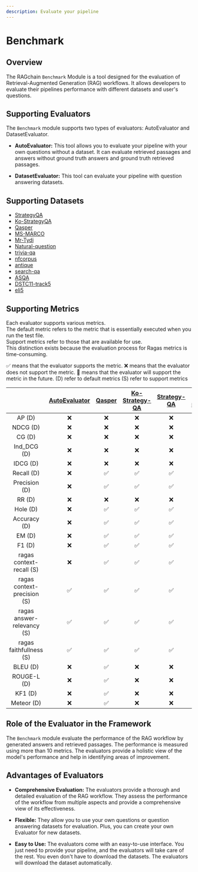 ```yaml
---
description: Evaluate your pipeline
---
```


# Benchmark

## Overview

The RAGchain `Benchmark` Module is a tool designed for the evaluation of Retrieval-Augmented Generation (RAG) workflows.
It allows developers to evaluate their pipelines performance with different datasets and user's questions.

## Supporting Evaluators

The `Benchmark` module supports two types of evaluators: AutoEvaluator and DatasetEvaluator.

- **AutoEvaluator:** This tool allows you to evaluate your pipeline with your own questions without a dataset. It can
  evaluate retrieved passages and answers without ground truth answers and ground truth retrieved passages.

- **DatasetEvaluator:** This tool can evaluate your pipeline with question answering datasets.
  

## Supporting Datasets
- [StrategyQA](https://allenai.org/data/strategyqa)
- [Ko-StrategyQA](https://huggingface.co/datasets/NomaDamas/Ko-StrategyQA)
- [Qasper](https://allenai.org/data/qasper)
- [MS-MARCO](./dataset-evaluator/ms-marco.md)
- [Mr-Tydi](./dataset-evaluator/mr-tydi.md)
- [Natural-question](./dataset-evaluator/natural-question.md)
- [trivia-qa](./dataset-evaluator/trivia-qa.md)
- [nfcorpus](./dataset-evaluator/nfcorpus.md)
- [antique](./dataset-evaluator/antique.md)
- [search-qa](./dataset-evaluator/search-qa.md)
- [ASQA](./dataset-evaluator/asqa.md)
- [DSTC11-track5](./dataset-evaluator/dstc11-track5.md)
- [eli5](./dataset-evaluator/eli5.md)

## Supporting Metrics

Each evaluator supports various metrics. <br>
The default metric refers to the metric that is essentially executed when you run the test file.<br>
Support metrics refer to those that are available for use.<br>
This distinction exists because the evaluation process for Ragas metrics is time-consuming.

✅ means that the evaluator supports the metric.
❌ means that the evaluator does not support the metric.
🚧 means that the evaluator will support the metric in the future.
(D) refer to default metrics
(S) refer to support metrics

|                              | [AutoEvaluator](./auto-evaluator.md) | [Qasper](./dataset-evaluator/qasper.md) | [Ko-Strategy-QA](./dataset-evaluator/ko-strategy-qa.md) | [Strategy-QA](./dataset-evaluator/strategy-qa.md) | [ms-marco](./dataset-evaluator/ms-marco.md) | [mr-tydi](./dataset-evaluator/mr-tydi.md) | [natural-question](./dataset-evaluator/natural-question.md) | [trivia-qa](./dataset-evaluator/trivia-qa.md) | [nfcorpus](./dataset-evaluator/nfcorpus.md) | [antique](./dataset-evaluator/antique.md) | [search-qa](./dataset-evaluator/search-qa.md) | [asqa](./dataset-evaluator/asqa.md) | [dstc11-track5](./dataset-evaluator/dstc11-track5.md) | [eli5](./dataset-evaluator/eli5.md) |
|:----------------------------:|:------------------------------------:|:---------------------------------------:|:-------------------------------------------------------:|:-------------------------------------------------:|:-------------------------------------------:|:-----------------------------------------:|:-----------------------------------------------------------:|:-----------------------------------------:|:-----------------------------------------:|:-----------------------------------------:|:-----------------------------------------:|:-----------------------------------------:|:-----------------------------------------:|:-----------------------------------------:|
|           AP  (D)            |                  ❌                   |                    ❌                    |                            ❌                            |                         ❌                         |                      ✅                      |                      ❌                      |                              ❌                              |                      ✅                      |                      ❌                      |                      ✅                      |                      ❌                      |                      ❌                      |                      ❌                      |                      ❌                      |
|          NDCG  (D)           |                  ❌                   |                    ❌                    |                            ❌                            |                         ❌                         |                      ✅                      |                      ❌                      |                              ❌                              |                      ✅                      |                      ❌                      |                      ✅                      |                      ❌                      |                      ❌                      |                      ❌                      |                      ❌                      |
|           CG  (D)            |                  ❌                   |                    ❌                    |                            ❌                            |                         ❌                         |                      ✅                      |                      ❌                      |                              ❌                              |                      ✅                      |                      ❌                      |                      ✅                      |                      ❌                      |                      ❌                      |                      ❌                      |                      ❌                      |
|         Ind_DCG  (D)         |                  ❌                   |                    ❌                    |                            ❌                            |                         ❌                         |                      ✅                      |                      ❌                      |                              ❌                              |                      ✅                      |                      ❌                      |                      ✅                      |                      ❌                      |                      ❌                      |                      ❌                      |                      ❌                      |
|          IDCG  (D)           |                  ❌                   |                    ❌                    |                            ❌                            |                         ❌                         |                      ✅                      |                      ❌                      |                              ❌                              |                      ✅                      |                      ❌                      |                      ✅                      |                      ❌                      |                      ❌                      |                      ❌                      |                      ❌                      |
|         Recall  (D)          |                  ❌                   |                    ✅                    |                            ✅                            |                         ✅                         |                      ✅                      |                      ✅                      |                              ✅                              |                      ✅                      |                      ✅                      |                      ✅                      |                      ✅                      |                      ❌                      |                      ✅                      |                      ✅                      |
|        Precision  (D)        |                  ❌                   |                    ✅                    |                            ✅                            |                         ✅                         |                      ✅                      |                      ✅                      |                              ✅                              |                      ✅                      |                      ✅                      |                      ✅                      |                      ✅                      |                      ❌                      |                      ✅                      |                      ✅                      |
|           RR  (D)            |                  ❌                   |                    ❌                    |                            ❌                            |                         ❌                         |                      ✅                      |                      ❌                      |                              ❌                              |                      ✅                      |                      ❌                      |                      ✅                      |                      ❌                      |                      ❌                      |                      ❌                      |                      ❌                      |
|          Hole  (D)           |                  ❌                   |                    ✅                    |                            ✅                            |                         ✅                         |                      ✅                      |                      ✅                      |                              ✅                              |                      ✅                      |                      ✅                      |                      ✅                      |                      ✅                      |                      ❌                      |                      ✅                      |                      ✅                      |
|        Accuracy  (D)         |                  ❌                   |                    ✅                    |                            ✅                            |                         ✅                         |                      ✅                      |                      ✅                      |                              ✅                              |                      ✅                      |                      ✅                      |                      ✅                      |                      ✅                      |                      ❌                      |                      ✅                      |                      ✅                      |
|           EM  (D)            |                  ❌                   |                    ✅                    |                            ✅                            |                         ✅                         |                      ✅                      |                      ✅                      |                              ✅                              |                      ✅                      |                      ✅                      |                      ✅                      |                      ✅                      |                      ❌                      |                      ✅                      |                      ✅                      |
|           F1  (D)            |                  ❌                   |                    ✅                    |                            ✅                            |                         ✅                         |                      ✅                      |                      ✅                      |                              ✅                              |                      ✅                      |                      ✅                      |                      ✅                      |                      ✅                      |                      ❌                      |                      ✅                      |                      ✅                      |
|  ragas context-recall  (S)   |                  ❌                   |                    ✅                    |                            ✅                            |                         ✅                         |                      ✅                      |                      ✅                      |                              ✅                              |                      ❌                      |                      ❌                      |                      ✅                      |                      ✅                      |                      ❌                      |                      ✅                      |                      ✅                      |
| ragas context-precision  (S) |                  ✅                   |                    ✅                    |                            ✅                            |                         ✅                         |                      ✅                      |                      ✅                      |                              ✅                              |                      ✅                      |                      ✅                      |                      ✅                      |                      ✅                      |                      ❌                      |                      ✅                      |                      ✅                      |
| ragas answer-relevancy  (S)  |                  ✅                   |                    ✅                    |                            ✅                            |                         ✅                         |                      ✅                      |                      ✅                      |                              ✅                              |                      ✅                      |                      ✅                      |                      ✅                      |                      ✅                      |                      ✅                      |                      ✅                      |                      ✅                      |
|   ragas faithfullness  (S)   |                  ✅                   |                    ✅                    |                            ✅                            |                         ✅                         |                      ✅                      |                      ✅                      |                              ✅                              |                      ✅                      |                      ✅                      |                      ✅                      |                      ✅                      |                      ✅                      |                      ✅                      |                      ✅                      |
|          BLEU  (D)           |                  ❌                   |                    ✅                    |                            ❌                            |                         ❌                         |                      ✅                      |                      ❌                      |                              ✅                              |                      ✅                      |                      ❌                      |                      ❌                      |                      ✅                      |                      ✅                      |                      ✅                      |                      ✅                      |
|         ROUGE-L  (D)         |                  ❌                  |                   ✅                    |                           ❌                            |                        ❌                         |                     ✅                      |                      ❌                      |                              ✅                              |                      ✅                      |                      ❌                      |                      ❌                      |                      ✅                      |                      ✅                      |                      ✅                      |                      ✅                      |
|           KF1  (D)           |                  ❌                   |                    ✅                    |                            ❌                            |                         ❌                         |                      ✅                      |                      ❌                      |                              ✅                              |                      ✅                      |                      ❌                      |                      ❌                      |                      ✅                      |                      ✅                      |                      ✅                      |                      ✅                      |
|         Meteor  (D)          |                  ❌                   |                    ✅                    |                            ❌                            |                         ❌                         |                      ✅                      |                      ❌                      |                              ✅                              |                      ✅                      |                      ❌                      |                      ❌                      |                      ✅                      |                      ✅                      |                      ✅                      |                      ✅                      |


## Role of the Evaluator in the Framework

The `Benchmark` module evaluate the performance of the RAG workflow by generated answers and retrieved passages. The
performance is measured using more than 10 metrics. The evaluators provide a holistic view of the model's performance
and help in identifying areas of improvement.

## Advantages of Evaluators

- **Comprehensive Evaluation:** The evaluators provide a thorough and detailed evaluation of the RAG workflow. They
  assess the performance of the workflow from multiple aspects and provide a comprehensive view of its effectiveness.

- **Flexible:** They allow you to use your own questions or question answering datasets for evaluation. Plus, you can
  create your own Evaluator for new datasets.

- **Easy to Use:** The evaluators come with an easy-to-use interface. You just need to provide your pipeline, and the
  evaluators will take care of the rest. You even don't have to download the datasets. The evaluators will download the
  dataset automatically.
